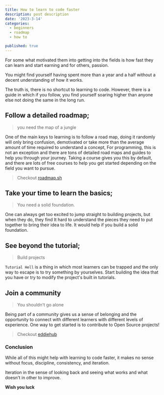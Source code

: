 ```yaml
---
title: How to learn to code faster
description: post description
date: '2023-3-14'
categories:
  - beginners
  - roadmap
  - how to

published: true
---
```


For some what motivated them into getting into the fields is how fast they can learn and start earning and for others, passion.

You might find yourself having spent more than a year and a half without a decent understanding of how it works.

The truth is, there is no shortcut to learning to code. However, there is a guide in which if you follow, you find yourself soaring higher than anyone else not doing the same in the long run.

## Follow a detailed roadmap;

> you need the map of a jungle

One of the main keys to learning is to follow a road map, doing it randomly will only bring confusion, demotivated or take more than the average amount of time required to understand a concept, For programming, this is not an exception and there are tons of detailed road maps and guides to help you through your journey. Taking a course gives you this by default, and there are lots of free courses to help you get started depending on the field you want to pursue.

> Checkout [roadmap.sh](https://roadmap.sh)

## Take your time to learn the basics;

> You need a solid foundation.

One can always get too excited to jump straight to building projects, but when they do, they find It hard to understand the pieces they need to put together to bring their idea to life. It would help if you build a solid foundation.

## See beyond the tutorial;

> Build projects

`Tutorial Hell` is a thing in which most learners can be trapped and the only way to escape is to try something by yourselves. Start building the idea that you have or try to modify the project's built in tutorials.

## Join a community

> You shouldn't go alone

Being part of a community gives us a sense of belonging and the opportunity to connect with different learners with different levels of experience. One way to get started is to contribute to Open Source projects!

> Checkout [eddiehub](https://eddiehub.org)

### Conclusion

While all of this might help with learning to code faster, it makes no sense without focus, discipline, consistency, and iteration.

Iteration in the sense of looking back and seeing what works and what doesn't in other to improve.

**Wish you luck**
